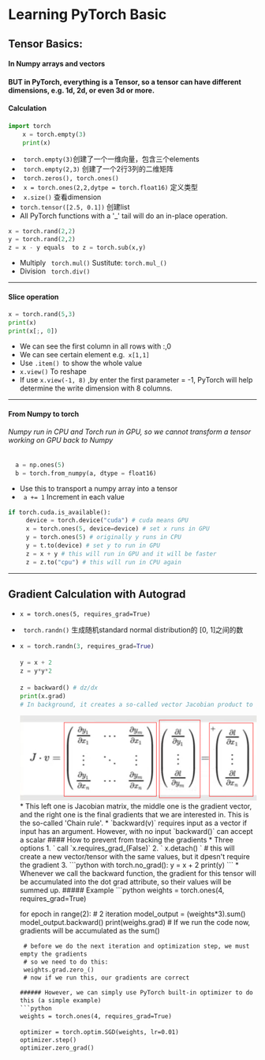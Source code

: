 # Learning PyTorch Basic 
## Tensor Basics:
#### In Numpy arrays and vectors
#### BUT in PyTorch, everything is a Tensor, so a tensor can have different dimensions, e.g. 1d, 2d, or even 3d or more.
#### Calculation
  ```python
  import torch
      x = torch.empty(3)
      print(x)
  ```
  * ` torch.empty(3)`创建了一个一维向量，包含三个elements
  * ` torch.empty(2,3)` 创建了一个2行3列的二维矩阵
  * ` torch.zeros(), torch.ones()`
  * ` x = torch.ones(2,2,dytpe = torch.float16)` 定义类型
  * ` x.size()` 查看dimension
  * ` torch.tensor([2.5, 0.1]) ` 创建list
  * All PyTorch functions with a '_' tail will do an in-place operation.
  ```python
  x = torch.rand(2,2)
  y = torch.rand(2,2)
  z = x - y equals  to z = torch.sub(x,y)
  ```    
  * Multiply ` torch.mul()`  Sustitute: `torch.mul_()`
  * Division ` torch.div()`
* * * 
#### Slice operation
 ```python
 x = torch.rand(5,3)
 print(x)
 print(x[;, 0])
 ```
  * We can see the first column in all rows with :,0
  * We can see certain element e.g.` x[1,1]`
  * Use `.item() `to show the whole value
  * ` x.view() ` To reshape
  * If use `x.view(-1, 8)` ,by enter the first parameter = -1, PyTorch will help determine the write dimension with 8 columns.
  * * * 
#### From Numpy to torch
###### Numpy run in CPU and Torch run in GPU, so we cannot transform a tensor working on GPU back to Numpy
  ```python
    a = np.ones(5)  
    b = torch.from_numpy(a, dtype = float16) 
  ```
  * Use this to transport a numpy array into a tensor
  * ` a += 1` Increment in each value
  ```python
  if torch.cuda.is_available():
       device = torch.device("cuda") # cuda means GPU
       x = torch.ones(5, device=device) # set x runs in GPU
       y = torch.ones(5) # originally y runs in CPU
       y = t.to(device) # set y to run in GPU
       z = x + y # this will run in GPU and it will be faster
       z = z.to("cpu") # this will run in CPU again 
   ```
* * * 
## Gradient Calculation with Autograd  
  * ` x = torch.ones(5, requires_grad=True) `
  * ` torch.randn()` 生成随机standard normal distribution的 [0, 1]之间的数
  * 
    ```python
    x = torch.randn(3, requires_grad=True)
    
    y = x + 2
    z = y*y*2
    
    z = backward() # dz/dx 
    print(x.grad)
    # In background, it creates a so-called vector Jacobian product to get gradients
    ```
    <img src = "https://raw.githubusercontent.com/TheLissandra1/Nest-of-Lisa/master/ImageLinks/G%40JRP3U0X_E474H(%5D_E%24KXH.png">
    * This left one is Jacobian matrix, the middle one is the gradient vector, and the right one is the final gradients that we are interested in. This is the so-called 'Chain rule'.
    * `backward(v)` requires input as a vector if input has an argument. However, with no input `backward()` can accept a scalar
    #### How to prevent from tracking the gradients
      * Three options
        1. ` call `x.requires_grad_(False)`
        2. ` x.detach() ` # this will create a new vector/tensor with the same values, but it dpesn't require the gradient
        3. ```python
            with torch.no_grad():
              y = x + 2
              print(y)
           ```
     * Whenever we call the backward function, the gradient for this tensor will be accumulated into the dot grad attribute, so their values will be summed up.
     ##### Example
     ```python
     weights = torch.ones(4, requires_grad=True)
     
     for epoch in range(2): # 2 iteration
           model_output = (weights*3).sum()
           model_output.backward()
           print(weighs.grad)
         # If we run the code now, gradients will be accumulated as the sum()
          
         # before we do the next iteration and optimization step, we must empty the gradients
         # so we need to do this:
         weights.grad.zero_()
         # now if we run this, our gradients are correct
     ```
     ###### However, we can simply use PyTorch built-in optimizer to do this (a simple example)
     ```python
     weights = torch.ones(4, requires_grad=True)
     
     optimizer = torch.optim.SGD(weights, lr=0.01)
     optimizer.step()
     optimizer.zero_grad()
     
     ```
     
              
              
     
       
     
